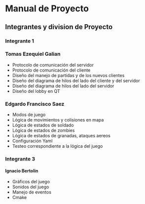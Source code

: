 # Manual de Proyecto

## Integrantes y division de Proyecto

### Integrante 1 


### Tomas Ezequiel Galian
* Protocolo de comunicación del servidor
* Protocolo de comunicación del cliente
* Diseño del manejo de partidas y de los nuevos clientes
* Diseño del diagrama de hilos del lado del cliente y del servidor
* Diseño del diagrama de hilos del lado del servidor
* Diseño del lobby en QT



### Edgardo Francisco Saez
* Modos de juego
* Lógica de movimientos y colisiones en mapa
* Lógica de estados de soldado
* Lógica de estados de zombies
* Lógica de estados de granadas, ataques aereos
* Configuración Yaml
* Testeo correspondiente a la lógica del juego

### Integrante 3

#### Ignacio Bertolin
* Gráficos del juego
* Sonidos del juego
* Manejo de eventos
* Cmake
